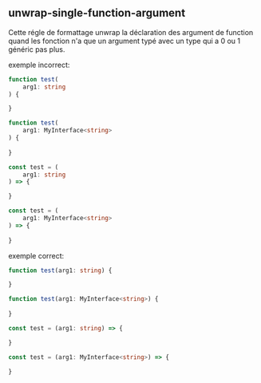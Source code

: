 ## unwrap-single-function-argument

Cette régle de formattage unwrap la déclaration des argument de function quand les fonction n'a que un argument typé avec un type qui a 0 ou 1 généric pas plus.

exemple incorrect:
```ts
function test(
	arg1: string
) {

}

function test(
	arg1: MyInterface<string>
) {
	
}

const test = (
	arg1: string
) => {

}

const test = (
	arg1: MyInterface<string>
) => {
	
}
```

exemple correct:
```ts
function test(arg1: string) {

}

function test(arg1: MyInterface<string>) {
	
}

const test = (arg1: string) => {

}

const test = (arg1: MyInterface<string>) => {
	
}
```